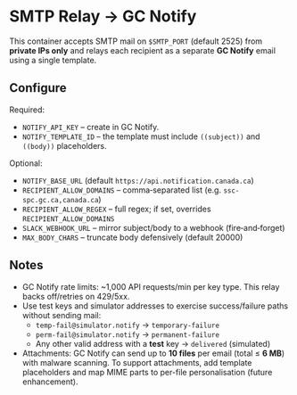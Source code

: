 # SMTP Relay → GC Notify

This container accepts SMTP mail on `$SMTP_PORT` (default 2525) from **private IPs only** and relays each recipient as a separate **GC Notify** email using a single template.

## Configure

Required:
- `NOTIFY_API_KEY` – create in GC Notify.
- `NOTIFY_TEMPLATE_ID` – the template must include `((subject))` and `((body))` placeholders.

Optional:
- `NOTIFY_BASE_URL` (default `https://api.notification.canada.ca`)
- `RECIPIENT_ALLOW_DOMAINS` – comma‐separated list (e.g. `ssc-spc.gc.ca,canada.ca`)
- `RECIPIENT_ALLOW_REGEX` – full regex; if set, overrides `RECIPIENT_ALLOW_DOMAINS`
- `SLACK_WEBHOOK_URL` – mirror subject/body to a webhook (fire‐and‐forget)
- `MAX_BODY_CHARS` – truncate body defensively (default 20000)

## Notes

- GC Notify rate limits: ~1,000 API requests/min per key type. This relay backs off/retries on 429/5xx.  
- Use test keys and simulator addresses to exercise success/failure paths without sending mail:
  - `temp-fail@simulator.notify` → `temporary-failure`
  - `perm-fail@simulator.notify` → `permanent-failure`
  - Any other valid address with a **test** key → `delivered` (simulated)  
- Attachments: GC Notify can send up to **10 files** per email (total ≤ **6 MB**) with malware scanning. To support attachments, add template placeholders and map MIME parts to per-file personalisation (future enhancement).
